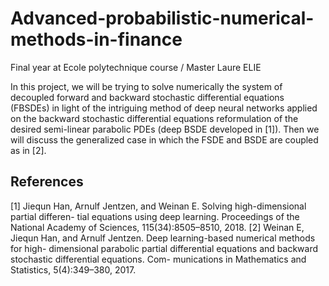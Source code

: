 # Advanced-probabilistic-numerical-methods-in-finance
Final year at Ecole polytechnique course / Master Laure ELIE

In this project, we will be trying to solve numerically the system of decoupled forward and backward stochastic differential equations (FBSDEs) in light of the intriguing method of deep neural networks applied on the backward stochastic differential equations reformulation of the desired semi-linear parabolic PDEs (deep BSDE developed in [1]). Then we will discuss the generalized case in which the FSDE and BSDE are coupled as in [2].

## References
[1] Jiequn Han, Arnulf Jentzen, and Weinan E. Solving high-dimensional partial differen- tial equations using deep learning. Proceedings of the National Academy of Sciences, 115(34):8505–8510, 2018.
[2] Weinan E, Jiequn Han, and Arnulf Jentzen. Deep learning-based numerical methods for high- dimensional parabolic partial differential equations and backward stochastic differential equations. Com- munications in Mathematics and Statistics, 5(4):349–380, 2017.
